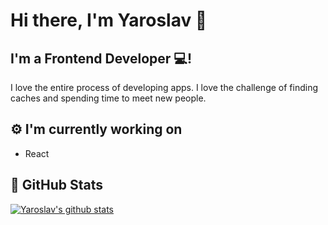 <h1>
Hi there, I'm Yaroslav 👋
</h1>

<h2 >
I'm a Frontend Developer 💻!
</h2> 

I love the entire process of developing apps. I love the challenge of finding caches and spending time to meet new people.

## ⚙️ I'm currently working on

- React

## 🥬 GitHub Stats 

[![Yaroslav's github stats](https://github-readme-stats.vercel.app/api?username=yaroslavx)](https://github.com/yaroslavx)


